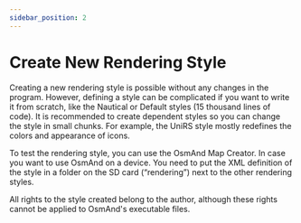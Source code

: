 ```yaml
---
sidebar_position: 2
---
```


# Create New Rendering Style

Creating a new rendering style is possible without any changes in the program. However, defining a style can be complicated if you want to write it from scratch, like the Nautical or Default styles (15 thousand lines of code). It is recommended to create dependent styles so you can change the style in small chunks. For example, the UniRS style mostly redefines the colors and appearance of icons.

To test the rendering style, you can use the OsmAnd Map Creator. In case you want to use OsmAnd on a device. You need to put the XML definition of the style in a folder on the SD card (“rendering”) next to the other rendering styles.

All rights to the style created belong to the author, although these rights cannot be applied to OsmAnd's executable files.
